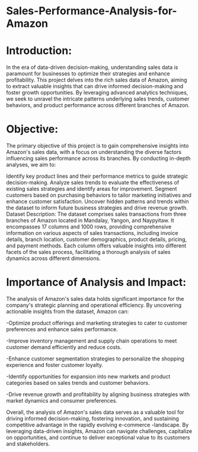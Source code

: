 # Sales-Performance-Analysis-for-Amazon

# Introduction:
In the era of data-driven decision-making, understanding sales data is paramount for businesses to optimize their strategies and enhance profitability. This project delves into the rich sales data of Amazon, aiming to extract valuable insights that can drive informed decision-making and foster growth opportunities. By leveraging advanced analytics techniques, we seek to unravel the intricate patterns underlying sales trends, customer behaviors, and product performance across different branches of Amazon.

# Objective:
The primary objective of this project is to gain comprehensive insights into Amazon's sales data, with a focus on understanding the diverse factors influencing sales performance across its branches. By conducting in-depth analyses, we aim to:

Identify key product lines and their performance metrics to guide strategic decision-making.
Analyze sales trends to evaluate the effectiveness of existing sales strategies and identify areas for improvement.
Segment customers based on purchasing behaviors to tailor marketing initiatives and enhance customer satisfaction.
Uncover hidden patterns and trends within the dataset to inform future business strategies and drive revenue growth.
Dataset Description:
The dataset comprises sales transactions from three branches of Amazon located in Mandalay, Yangon, and Naypyitaw. It encompasses 17 columns and 1000 rows, providing comprehensive information on various aspects of sales transactions, including invoice details, branch location, customer demographics, product details, pricing, and payment methods. Each column offers valuable insights into different facets of the sales process, facilitating a thorough analysis of sales dynamics across different dimensions.

# Importance of Analysis and Impact:
The analysis of Amazon's sales data holds significant importance for the company's strategic planning and operational efficiency. By uncovering actionable insights from the dataset, Amazon can:

-Optimize product offerings and marketing strategies to cater to customer preferences and enhance sales performance.

-Improve inventory management and supply chain operations to meet customer demand efficiently and reduce costs.

-Enhance customer segmentation strategies to personalize the shopping experience and foster customer loyalty.

-Identify opportunities for expansion into new markets and product categories based on sales trends and customer behaviors.

-Drive revenue growth and profitability by aligning business strategies with market dynamics and consumer preferences.

Overall, the analysis of Amazon's sales data serves as a valuable tool for driving informed decision-making, fostering innovation, and sustaining competitive advantage in the rapidly evolving e-commerce -landscape. By leveraging data-driven insights, Amazon can navigate challenges, capitalize on opportunities, and continue to deliver exceptional value to its customers and stakeholders.






